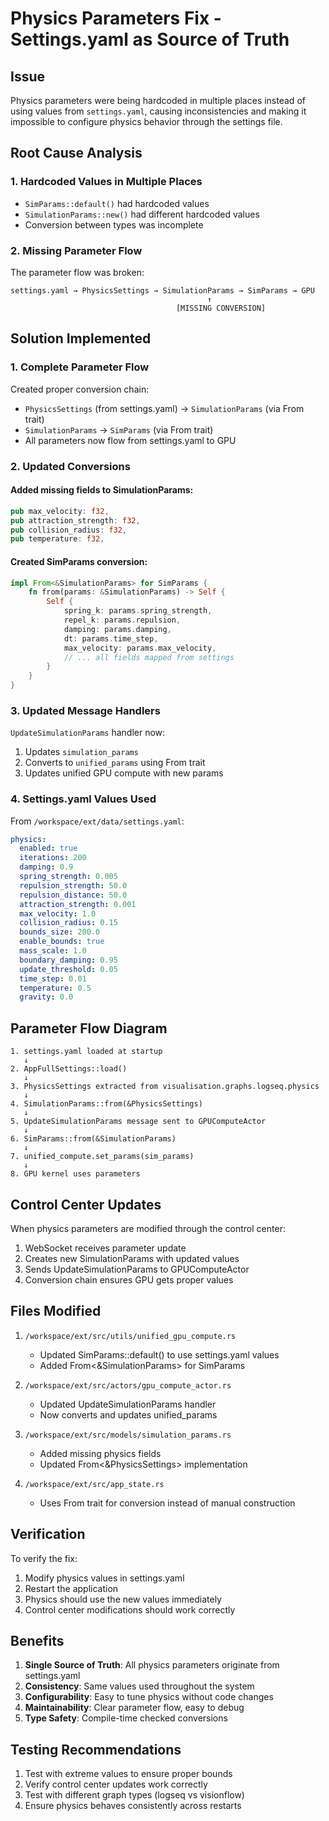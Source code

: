 # Physics Parameters Fix - Settings.yaml as Source of Truth

## Issue
Physics parameters were being hardcoded in multiple places instead of using values from `settings.yaml`, causing inconsistencies and making it impossible to configure physics behavior through the settings file.

## Root Cause Analysis

### 1. Hardcoded Values in Multiple Places
- `SimParams::default()` had hardcoded values
- `SimulationParams::new()` had different hardcoded values
- Conversion between types was incomplete

### 2. Missing Parameter Flow
The parameter flow was broken:
```
settings.yaml → PhysicsSettings → SimulationParams → SimParams → GPU
                                            ↑
                                     [MISSING CONVERSION]
```

## Solution Implemented

### 1. Complete Parameter Flow
Created proper conversion chain:
- `PhysicsSettings` (from settings.yaml) → `SimulationParams` (via From trait)
- `SimulationParams` → `SimParams` (via From trait)
- All parameters now flow from settings.yaml to GPU

### 2. Updated Conversions

#### Added missing fields to SimulationParams:
```rust
pub max_velocity: f32,
pub attraction_strength: f32,
pub collision_radius: f32,
pub temperature: f32,
```

#### Created SimParams conversion:
```rust
impl From<&SimulationParams> for SimParams {
    fn from(params: &SimulationParams) -> Self {
        Self {
            spring_k: params.spring_strength,
            repel_k: params.repulsion,
            damping: params.damping,
            dt: params.time_step,
            max_velocity: params.max_velocity,
            // ... all fields mapped from settings
        }
    }
}
```

### 3. Updated Message Handlers
`UpdateSimulationParams` handler now:
1. Updates `simulation_params`
2. Converts to `unified_params` using From trait
3. Updates unified GPU compute with new params

### 4. Settings.yaml Values Used

From `/workspace/ext/data/settings.yaml`:
```yaml
physics:
  enabled: true
  iterations: 200
  damping: 0.9
  spring_strength: 0.005
  repulsion_strength: 50.0
  repulsion_distance: 50.0
  attraction_strength: 0.001
  max_velocity: 1.0
  collision_radius: 0.15
  bounds_size: 200.0
  enable_bounds: true
  mass_scale: 1.0
  boundary_damping: 0.95
  update_threshold: 0.05
  time_step: 0.01
  temperature: 0.5
  gravity: 0.0
```

## Parameter Flow Diagram

```
1. settings.yaml loaded at startup
   ↓
2. AppFullSettings::load()
   ↓
3. PhysicsSettings extracted from visualisation.graphs.logseq.physics
   ↓
4. SimulationParams::from(&PhysicsSettings)
   ↓
5. UpdateSimulationParams message sent to GPUComputeActor
   ↓
6. SimParams::from(&SimulationParams)
   ↓
7. unified_compute.set_params(sim_params)
   ↓
8. GPU kernel uses parameters
```

## Control Center Updates
When physics parameters are modified through the control center:
1. WebSocket receives parameter update
2. Creates new SimulationParams with updated values
3. Sends UpdateSimulationParams to GPUComputeActor
4. Conversion chain ensures GPU gets proper values

## Files Modified

1. `/workspace/ext/src/utils/unified_gpu_compute.rs`
   - Updated SimParams::default() to use settings.yaml values
   - Added From<&SimulationParams> for SimParams

2. `/workspace/ext/src/actors/gpu_compute_actor.rs`
   - Updated UpdateSimulationParams handler
   - Now converts and updates unified_params

3. `/workspace/ext/src/models/simulation_params.rs`
   - Added missing physics fields
   - Updated From<&PhysicsSettings> implementation

4. `/workspace/ext/src/app_state.rs`
   - Uses From trait for conversion instead of manual construction

## Verification

To verify the fix:
1. Modify physics values in settings.yaml
2. Restart the application
3. Physics should use the new values immediately
4. Control center modifications should work correctly

## Benefits

1. **Single Source of Truth**: All physics parameters originate from settings.yaml
2. **Consistency**: Same values used throughout the system
3. **Configurability**: Easy to tune physics without code changes
4. **Maintainability**: Clear parameter flow, easy to debug
5. **Type Safety**: Compile-time checked conversions

## Testing Recommendations

1. Test with extreme values to ensure proper bounds
2. Verify control center updates work correctly
3. Test with different graph types (logseq vs visionflow)
4. Ensure physics behaves consistently across restarts
